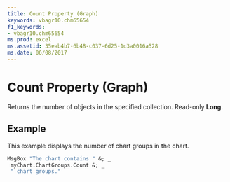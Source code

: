 ```yaml
---
title: Count Property (Graph)
keywords: vbagr10.chm65654
f1_keywords:
- vbagr10.chm65654
ms.prod: excel
ms.assetid: 35eab4b7-6b48-c037-6d25-1d3a0016a528
ms.date: 06/08/2017
---
```



# Count Property (Graph)

Returns the number of objects in the specified collection. Read-only **Long**.


## Example

This example displays the number of chart groups in the chart.


```vb
MsgBox "The chart contains " &; _ 
 myChart.ChartGroups.Count &; _ 
 " chart groups."
```


